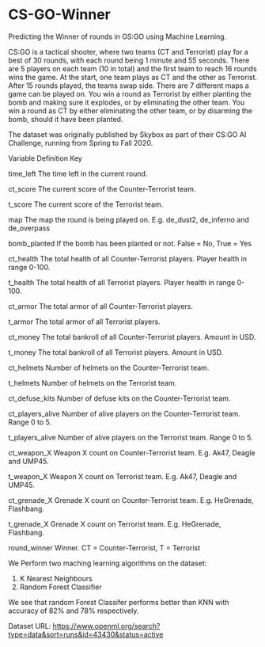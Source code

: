 # CS-GO-Winner
Predicting the Winner of rounds in GS:GO using Machine Learning.

CS:GO is a tactical shooter, where two teams (CT and Terrorist) play for a best of 30 rounds, with each round being 1 minute and 55 seconds. There are 5 players on each team (10 in total) and the first team to reach 16 rounds wins the game. At the start, one team plays as CT and the other as Terrorist. After 15 rounds played, the teams swap side. There are 7 different maps a game can be played on. You win a round as Terrorist by either planting the bomb and making sure it explodes, or by eliminating the other team. You win a round as CT by either eliminating the other team, or by disarming the bomb, should it have been planted. 


The dataset was originally published by Skybox as part of their CS:GO AI Challenge, running from Spring to Fall 2020.

Variable Definition Key

time_left The time left in the current round.

ct_score The current score of the Counter-Terrorist team.

t_score The current score of the Terrorist team.

map The map the round is being played on. E.g. de_dust2, de_inferno and de_overpass

bomb_planted If the bomb has been planted or not. False = No, True = Yes

ct_health The total health of all Counter-Terrorist players. Player health in range 0-100.

t_health The total health of all Terrorist players. Player health in range 0-100.

ct_armor The total armor of all Counter-Terrorist players.

t_armor The total armor of all Terrorist players.

ct_money The total bankroll of all Counter-Terrorist players. Amount in USD.

t_money The total bankroll of all Terrorist players. Amount in USD.

ct_helmets Number of helmets on the Counter-Terrorist team.

t_helmets Number of helmets on the Terrorist team.

ct_defuse_kits Number of defuse kits on the Counter-Terrorist team.

ct_players_alive Number of alive players on the Counter-Terrorist team. Range 0 to 5.

t_players_alive Number of alive players on the Terrorist team. Range 0 to 5.

ct_weapon_X Weapon X count on Counter-Terrorist team. E.g. Ak47, Deagle and UMP45.

t_weapon_X Weapon X count on Terrorist team. E.g. Ak47, Deagle and UMP45.

ct_grenade_X Grenade X count on Counter-Terrorist team. E.g. HeGrenade, Flashbang.

t_grenade_X Grenade X count on Terrorist team. E.g. HeGrenade, Flashbang.

round_winner Winner. CT = Counter-Terrorist, T = Terrorist

We Perform two maching learning algorithms on the dataset:
1. K Nearest Neighbours
2. Random Forest Classifier

We see that random Forest Classifer performs better than KNN with accuracy of 82% and 78% respectively.

Dataset URL: https://www.openml.org/search?type=data&sort=runs&id=43430&status=active

